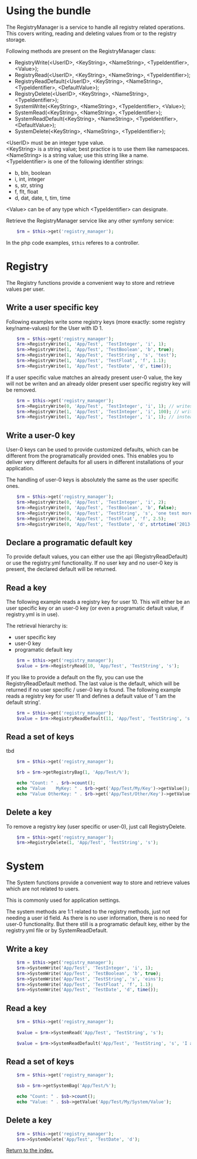 Using the bundle
================

The RegistryManager is a service to handle all registry related operations.
This covers writing, reading and deleting values from or to the registry storage.

Following methods are present on the RegistryManager class:
- RegistryWrite(\<UserID\>, \<KeyString\>, \<NameString\>, \<TypeIdentifier\>, \<Value\>);
- RegistryRead(\<UserID\>, \<KeyString\>, \<NameString\>, \<TypeIdentifier\>);
- RegistryReadDefault(\<UserID\>, \<KeyString\>, \<NameString\>, \<TypeIdentifier\>, \<DefaultValue\>);
- RegistryDelete(\<UserID\>, \<KeyString\>, \<NameString\>, \<TypeIdentifier\>);
- SystemWrite(\<KeyString\>, \<NameString\>, \<TypeIdentifier\>, \<Value\>);
- SystemRead(\<KeyString\>, \<NameString\>, \<TypeIdentifier\>);
- SystemReadDefault(\<KeyString\>, \<NameString\>, \<TypeIdentifier\>, \<DefaultValue\>);
- SystemDelete(\<KeyString\>, \<NameString\>, \<TypeIdentifier\>);

\<UserID\> must be an integer type value.  
\<KeyString\> is a string value; best practice is to use them like namespaces.  
\<NameString\> is a string value; use this string like a name.  
\<TypeIdentifier\> is one of the following identifier strings:
* b, bln, boolean
* i, int, integer
* s, str, string
* f, flt, float
* d, dat, date, t, tim, time

\<Value\> can be of any type which \<TypeIdentifier\> can designate.

Retrieve the RegistryManager service like any other symfony service:

```php
    $rm = $this->get('registry_manager');
```

In the php code examples, ``$this`` referes to a controller.

Registry
========

The Registry functions provide a convenient way to 
store and retrieve values per user.

Write a user specific key
-------------------------

Following examples write some registry keys 
(more exactly: some registry key/name-values) 
for the User with ID 1.

```php
    $rm = $this->get('registry_manager');
    $rm->RegistryWrite(1, 'App/Test', 'TestInteger', 'i', 1);
    $rm->RegistryWrite(1, 'App/Test', 'TestBoolean', 'b', true);
    $rm->RegistryWrite(1, 'App/Test', 'TestString', 's', 'test');
    $rm->RegistryWrite(1, 'App/Test', 'TestFloat', 'f', 1.1);
    $rm->RegistryWrite(1, 'App/Test', 'TestDate', 'd', time());
```

If a user specific value matches an already present user-0 value, 
the key will not be writen and an already older present user specific 
registry key will be removed.

```php
    $rm = $this->get('registry_manager');
    $rm->RegistryWrite(0, 'App/Test', 'TestInteger', 'i', 1); // writes a user-0 key (more info further below)
    $rm->RegistryWrite(1, 'App/Test', 'TestInteger', 'i', 100); // writes a user specific key
    $rm->RegistryWrite(1, 'App/Test', 'TestInteger', 'i', 1); // instead of writing a user specific key, this removes the before created user specific key (with value 100) to fall back on the user-0 key
```

Write a user-0 key
------------------

User-0 keys can be used to provide customized defaults, which can be different from the 
programatically provided ones. This enables you to deliver very different defaults for
all users in different installations of your application.

The handling of user-0 keys is absolutely the same as the user specific ones.

```php
    $rm = $this->get('registry_manager');
    $rm->RegistryWrite(0, 'App/Test', 'TestInteger', 'i', 2);
    $rm->RegistryWrite(0, 'App/Test', 'TestBoolean', 'b', false);
    $rm->RegistryWrite(0, 'App/Test', 'TestString', 's', 'one test more');
    $rm->RegistryWrite(0, 'App/Test', 'TestFloat', 'f', 2.5);
    $rm->RegistryWrite(0, 'App/Test', 'TestDate', 'd', strtotime('2013-10-16'));
```

Declare a programatic default key
---------------------------------

To provide default values, you can either use the api (RegistryReadDefault)
or use the registry.yml functionality. If no user key and no user-0 key is present,
the declared default will be returned.

Read a key
----------

The following example reads a registry key for user 10. This will either 
be an user specific key or an user-0 key (or even a programatic default value, 
if registry.yml is in use).

The retrieval hierarchy is:
* user specific key
* user-0 key
* programatic default key

```php
    $rm = $this->get('registry_manager');
    $value = $rm->RegistryRead(10, 'App/Test', 'TestString', 's');
```

If you like to provide a default on the fly, you can use the RegistryReadDefault method.
The last value is the default, which will be returned if no user specific / user-0 key is found.
The following example reads a registry key for user 11 and defines a default value of 
'I am the default string'.

```php
    $rm = $this->get('registry_manager');
    $value = $rm->RegistryReadDefault(11, 'App/Test', 'TestString', 's', 'I am the default string');
```

Read a set of keys
------------------

tbd

```php
    $rm = $this->get('registry_manager');

    $rb = $rm->getRegistryBag(1, 'App/Test/%');

    echo "Count: " . $rb->count();
    echo "Value    MyKey: " . $rb->get('App/Test/My/Key')->getValue();
    echo "Value OtherKey: " . $rb->get('App/Test/Other/Key')->getValue();
```

Delete a key
------------

To remove a registry key (user specific or user-0), just call RegistryDelete.

```php
    $rm = $this->get('registry_manager');
    $rm->RegistryDelete(1, 'App/Test', 'TestString', 's');
```


System
======

The System functions provide a convenient way to 
store and retrieve values which are not related to users.

This is commonly used for application settings.

The system methods are 1:1 related to the registry methods, just not needing a user id field.
As there is no user information, there is no need for user-0 functionality. But there still is 
a programatic default key, either by the registry.yml file or by SystemReadDefault.


Write a key
-----------

```php
    $rm = $this->get('registry_manager');
    $rm->SystemWrite('App/Test', 'TestInteger', 'i', 1);
    $rm->SystemWrite('App/Test', 'TestBoolean', 'b', true);
    $rm->SystemWrite('App/Test', 'TestString', 's', 'eins');
    $rm->SystemWrite('App/Test', 'TestFloat', 'f', 1.1);
    $rm->SystemWrite('App/Test', 'TestDate', 'd', time());
```

Read a key
----------

```php
    $rm = $this->get('registry_manager');
        
    $value = $rm->SystemRead('App/Test', 'TestString', 's');

    $value = $rm->SystemReadDefault('App/Test', 'TestString', 's', 'I am a the default string');
```

Read a set of keys
------------------

```php
    $rm = $this->get('registry_manager');

    $sb = $rm->getSystemBag('App/Test/%');

    echo "Count: " . $sb->count();
    echo "Value: " . $sb->getValue('App/Test/My/System/Value');
```

Delete a key
------------

```php
    $rm = $this->get('registry_manager');
    $rm->SystemDelete('App/Test', 'TestDate', 'd');
```

[Return to the index.](index.md)
